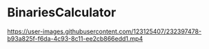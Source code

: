 # BinariesCalculator

https://user-images.githubusercontent.com/123125407/232397478-b93a825f-f6da-4c93-8c11-ee2cb866edd1.mp4

